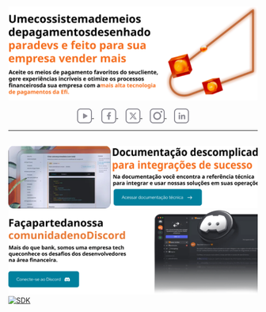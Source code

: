 <a href='https://sejaefi.com.br/efi-pay'>
    <img class='dart-image' src='https://raw.githubusercontent.com/efipay/.github/main/profile/assets/img/header.svg' alt='Ecossistema de meios de pagamentos desenhado para devs e feito para sua empresa vender mais'>
</a>

<p align='center'>
    <a href='https://www.youtube.com/@sejaefi' target='_blank' rel="noopener noreferrer">
        <img align='center' src='https://raw.githubusercontent.com/efipay/.github/main/profile/assets/img/icons/youtube.svg' height='30' width='30' alt='Canal Youtube Efí'/>
    </a>
    <a style='margin-left:15px' href='https://www.facebook.com/sejaefi' target='_blank' rel="noopener noreferrer">
        <img align='center' src='https://raw.githubusercontent.com/efipay/.github/main/profile/assets/img/icons/facebook.svg' height='30' width='30' alt='Facebook Efí'/>
    </a>
    <a style='margin-left:15px' href='https://twitter.com/@sejaefi' target='_blank' rel="noopener noreferrer">
        <img align='center' src='https://raw.githubusercontent.com/efipay/.github/main/profile/assets/img/icons/x.svg' height='30' width='30' alt='Twitter Efí'/>
    </a>
    <a style='margin-left:15px' href='https://www.instagram.com/sejaefi/' target='_blank' rel="noopener noreferrer">
        <img align='center' src='https://raw.githubusercontent.com/efipay/.github/main/profile/assets/img/icons/instagram.svg' height='30' width='30' alt='Instagram Efí'/>
    </a>
    <a style='margin-left:15px' href='https://www.linkedin.com/company/sejaefi/' target='_blank' rel="noopener noreferrer">
        <img align='center' src='https://raw.githubusercontent.com/efipay/.github/main/profile/assets/img/icons/linkedin.svg' height='30' width='30' alt='LinkedIn Efí'/>
    </a>    
</p>

---
<br>

<a href='https://dev.efipay.com.br/' target='_blank' rel="noopener noreferrer">
    <img src='https://raw.githubusercontent.com/efipay/.github/main/profile/assets/img/documentação.svg' alt='Documentação técnica descomplicada para integrações de sucesso'>
</a>

<br>

<a href='https://comunidade.sejaefi.com.br/' target='_blank' rel="noopener noreferrer">
    <img src='https://raw.githubusercontent.com/efipay/.github/main/profile/assets/img/comunidade.svg' alt='A maior comunidade de integradores do Brasil'>
</a>

<br>

<a href='https://github.com/orgs/efipay/repositories' target='_blank' rel="noopener noreferrer">
    <img src='https://raw.githubusercontent.com/efipay/.github/main/profile/assets/img/repositórios.svg' alt='SDK's para integração com todas as APIs da Efí'>
</a>
